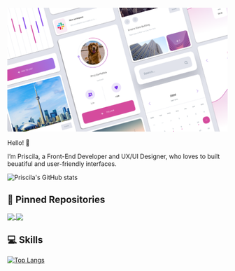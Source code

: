 
[![Priscila's GitHub Banner](Site_Background.png)](https://www.priscilamattos.com)



Hello! 🦄

I’m Priscila, a Front-End Developer and UX/UI Designer, who loves to built beuatiful and user-friendly interfaces. 
</br>

![Priscila's GitHub stats](https://github-readme-stats.vercel.app/api?username=priscilamattos&show_icons=true&theme=omni)


## 📌 Pinned Repositories

<a href="https://github.com/priscilamattos/planted-project-1">
  <img align="center" src="https://github-readme-stats.vercel.app/api/pin/?username=priscilamattos&theme=omni&repo=planted-project-1" />
</a>
<a href="https://github.com/priscilamattos/arora_assignment-juno">
  <img align="center" src="https://github-readme-stats.vercel.app/api/pin/?username=priscilamattos&theme=omni&repo=arora_assignment-juno" />
</a>


## 💻 Skills

[![Top Langs](https://github-readme-stats.vercel.app/api/top-langs/?username=priscilamattos&theme=omni&layout=omni)](https://github.com/priscilamattos/github-readme-stats)

